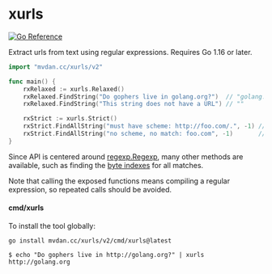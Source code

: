 # xurls

[![Go Reference](https://pkg.go.dev/badge/mvdan.cc/xurls/v2.svg)](https://pkg.go.dev/mvdan.cc/xurls/v2)

Extract urls from text using regular expressions. Requires Go 1.16 or later.

```go
import "mvdan.cc/xurls/v2"

func main() {
	rxRelaxed := xurls.Relaxed()
	rxRelaxed.FindString("Do gophers live in golang.org?")  // "golang.org"
	rxRelaxed.FindString("This string does not have a URL") // ""

	rxStrict := xurls.Strict()
	rxStrict.FindAllString("must have scheme: http://foo.com/.", -1) // []string{"http://foo.com/"}
	rxStrict.FindAllString("no scheme, no match: foo.com", -1)       // []string{}
}
```

Since API is centered around [regexp.Regexp](https://golang.org/pkg/regexp/#Regexp),
many other methods are available, such as finding the [byte indexes](https://golang.org/pkg/regexp/#Regexp.FindAllIndex)
for all matches.

Note that calling the exposed functions means compiling a regular expression, so
repeated calls should be avoided.

#### cmd/xurls

To install the tool globally:

	go install mvdan.cc/xurls/v2/cmd/xurls@latest

```shell
$ echo "Do gophers live in http://golang.org?" | xurls
http://golang.org
```
